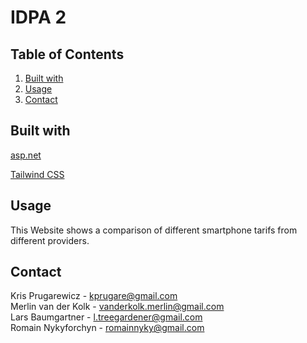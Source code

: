 # IDPA 2

## Table of Contents

1. [Built with](#built-with)
2. [Usage](#usage)
3. [Contact](#contact)

## Built with <a name="built-with"></a>

[asp.net](https://dotnet.microsoft.com/apps/aspnet)

[Tailwind CSS](https://tailwindcss.com/)

## Usage <a name="usage"></a>

This Website shows a comparison of different smartphone tarifs from different providers.

## Contact <a name="contact"></a>
Kris Prugarewicz - kprugare@gmail.com<br>
Merlin van der Kolk - vanderkolk.merlin@gmail.com<br>
Lars Baumgartner - l.treegardener@gmail.com<br>
Romain Nykyforchyn - romainnyky@gmail.com<br>

